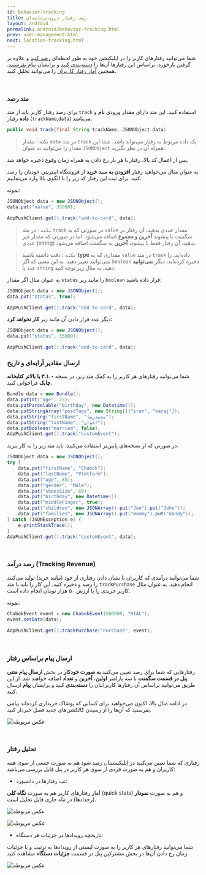 ```yaml
---
id: behavior-tracking
title: رصد رفتار درون‌برنامه‌ای
layout: android
permalink: android/behavior-tracking.html
prev: user-management.html
next: location-tracking.html
---
```


شما می‌توانید رفتارهای کاربر را در اپلیکیشن خود به طور لحظه‌ای [رصد کنید](/android/behavior-tracking.html#متد-رصد) و علاوه بر گرفتن بازخورد، براساس این رفتارها آن‌ها را [دسته‌بندی کنید](/panel/dashboard.html#سگمنت) و برایشان [پیام بفرستید](/android/behavior-tracking.html#ارسال-پیام-براساس-رفتار). همچنین [آمار رفتار کاربران](/android/behavior-tracking.html#تحلیل-رفتار) را می‌توانید تحلیل کنید.

<Br>

### متد رصد 

برای رصد رفتار کاربر باید از متد `track` استفاده کنید. این متد دارای مقدار ورودی **نام** و **داده** رفتار (`trackName`,`data`) می‌باشد.

```java
public void track(final String trackName, JSONObject data)
```

> نکته : مقدار `data` در متد `track` یک داده مربوط به رفتار می‌تواند باشد. شما این مقدار را می‌توانید به عنوان `JSONObject` همراه آن در نظر بگیرید.

پس از اعمال کد بالا، رفتار با هر بار رخ دادن به همراه زمان وقوع ذخیره خواهد شد.

 به عنوان مثال می‌خواهید رفتار **افزودن به سبد خرید** از فروشگاه اینترنتی خودتان را رصد کنید. برای ثبت این رفتار کد زیر را با الگوی بالا وارد می‌نماییم.

نمونه:

```java
JSONObject data = new JSONObject();
data.put("value", 35000);

AdpPushClient.get().track("add-to-card", data);
```

>‍‍‍`نکته:` در متد `track` در صورتی که به `value` مقدار عددی بدهید، آن رفتار در سگمنت با پیشوند **آخرین و مجموع** اضافه می‌شود. اما در صورتی که مقدار غیر عددی (string) بدهید، آن رفتار فقط با پیشوند **آخرین** به سگمنت اضافه می‌شود.

> `نکته` : دقت داشته باشید  **type** مقداری که به `value` در متد `track` داده‌اید، را نمی‌توانید تغییر دهید. به این معنی که اگر `boolean` ذخیره کرده‌اید، دیگر **نمی‌توانید** عدد یا `string` دهید. به مثال زیر توجه کنید.

به عنوان مثال اگر مقدار `status` را مانند زیر `boolean` قرار داده باشید:

```java
JSONObject data = new JSONObject();
data.put("status", true);

AdpPushClient.get().track("add-to-card", data);
```

دیگر عدد قرار دادن آن مانند زیر **کار نخواهد کرد:**

```java
JSONObject data = new JSONObject();
data.put("status", 35000);

AdpPushClient.get().track("add-to-card", data);
```

<h3>ارسال مقادیر آرایه‌ای و تاریخ</h3>

شما می‌توانید رفتارهای هر کاربر را به کمک متد زیر، در نسخه **۳.۱.۰ یا بالاتر کتابخانه چابک** فراخوانی کنید.

```java
Bundle data = new Bundle();
data.putInt("age", 25);
data.putParcelable("birthday", new Datetime());
data.putStringArray("postTags", new String[]{"iran", "karaj"});
data.putString("firstName", "محمدرضا");
data.putString("lastName", "اخوان");
data.putBoolean("married", false);
AdpPushClient.get().track("customEvent");
```
در صورتی که از نسخه‌های پایین‌تر استفاده می‌کنید، باید متد زیر را به کار ببرید.

```java
JSONObject data = new JSONObject();
try {
    data.put("firstName", "Chabok");
    data.put("lastName", "Platform");
    data.put("age", 85);
    data.put("gender", "Male");
    data.put("shoesSize", 69);
    data.put("birthday", new Datetime());
    data.put("middleFinger", true);
    data.put("children", new JSONArray().put("Joe").put("John"));
    data.put("families", new JSONArray().put("mommy").put("daddy"));
} catch (JSONException e) {
    e.printStackTrace();
}
AdpPushClient.get().track("customEvent", data);

```

<Br>

### رصد درآمد (Tracking Revenue)

شما می‌توانید در‌آمدی که کاربران با نشان دادن رفتاری از خود (مانند خرید) تولید می‌کنند را رصد و ذخیره کنید. این کار را باید با متد `trackPurchase` انجام دهید. به عنوان مثال کاربر خریدی را با ارزش ۵۰ هزار تومان انجام داده است.

نمونه:

```java
ChabokEvent event = new ChabokEvent(500000, "RIAL");
event.setData(data);
                
AdpPushClient.get().trackPurchase("Purchase", event);
```

<Br>

### ارسال پیام براساس رفتار

رفتارهایی که شما برای رصد تعیین می‌کنید **به صورت خودکار** در بخش **ارسال پیام متنی پنل در قسمت سگمنت** با سه پارامتر **اولین**، **آخرین** و **تعداد** اضافه خواهند شد. از این طریق می‌توانید براساس آن رفتارها کاربرانتان را **دسته‌بندی** کنید و برایشان **پیام** ارسال کنید. 

در ادامه مثال بالا، اکنون می‌خواهید برای کسانی که پوشاک خریداری کرده‌اند پیامی بفرستید که آن‌ها را از رسیدن کالکشن‌های جدید فصل خبردار کنید.

![عکس مربوطه](http://uupload.ir/files/h69l_behavior-based-push.png)

<Br>

### تحلیل رفتار 

رفتاری که شما تعیین می‌کنید در اپلیکیشنتان رصد شود هم به صورت جمعی از سوی همه کاربران و هم به صورت فردی از سوی هر کاربر در پنل قابل بررسی می‌باشد:

- تب رفتارها در داشبورد:

آمار رفتارهای کاربر هم به صورت **نگاه کلی** (quick stats) و هم به صورت **نمودار** (رخدادها) در ماه جاری قابل تحلیل است.

![عکس مربوطه](http://uupload.ir/files/9d6k_behaviors2.png)

![عکس مربوطه](http://uupload.ir/files/q4pk_behaviors.png)

- تاریخچه رویداد‌ها در جزئیات هر دستگاه:

شما می‌توانید رفتارهای هر کاربر را به صورت لیستی از رویدادها به ترتیب و با جزئیات زمان رخ دادن آن‌ها در بخش مشترکین پنل در قسمت **جزئیات دستگاه** مشاهده کنید.

![عکس مربوطه](http://uupload.ir/files/20aq_activity.png)
